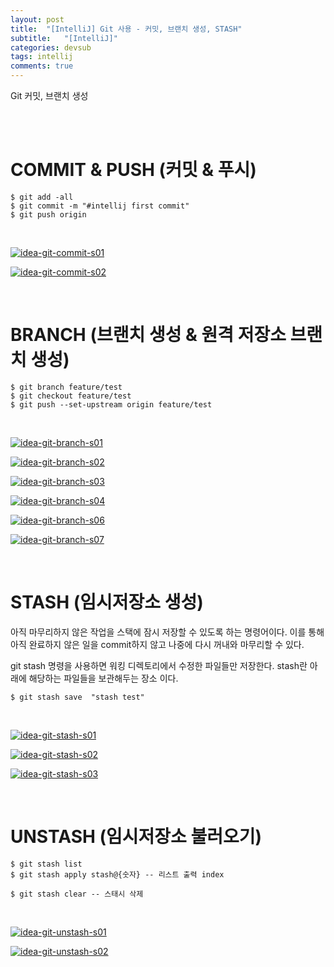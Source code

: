 ```yaml
---
layout: post
title:  "[IntelliJ] Git 사용 - 커밋, 브랜치 생성, STASH"
subtitle:   "[IntelliJ]"
categories: devsub
tags: intellij
comments: true
---
```


Git 커밋, 브랜치 생성

<br><br>


# COMMIT & PUSH (커밋 & 푸시)


```
$ git add -all
$ git commit -m "#intellij first commit"
$ git push origin 
```

<br>

[![idea-git-commit-s01](/assets/img/2020/11/idea-git-commit-s01.png)]() <br>

[![idea-git-commit-s02](/assets/img/2020/11/idea-git-commit-s02.png)]() <br>

<br>


# BRANCH (브랜치 생성 & 원격 저장소 브랜치 생성)

```
$ git branch feature/test
$ git checkout feature/test
$ git push --set-upstream origin feature/test
```

<br>

[![idea-git-branch-s01](/assets/img/2020/11/idea-git-branch-s01.png)]() <br>

[![idea-git-branch-s02](/assets/img/2020/11/idea-git-branch-s02.png)]() <br>

[![idea-git-branch-s03](/assets/img/2020/11/idea-git-branch-s03.png)]() <br>

[![idea-git-branch-s04](/assets/img/2020/11/idea-git-branch-s04.png)]() <br>

[![idea-git-branch-s06](/assets/img/2020/11/idea-git-branch-s06.png)]() <br>

[![idea-git-branch-s07](/assets/img/2020/11/idea-git-branch-s07.png)]() <br>

<br>


# STASH (임시저장소 생성)

아직 마무리하지 않은 작업을 스택에 잠시 저장할 수 있도록 하는 명령어이다. 이를 통해 아직 완료하지 않은 일을 commit하지 않고 나중에 다시 꺼내와 마무리할 수 있다.

git stash 명령을 사용하면 워킹 디렉토리에서 수정한 파일들만 저장한다.
stash란 아래에 해당하는 파일들을 보관해두는 장소 이다.


```
$ git stash save  "stash test"
```

<br>

[![idea-git-stash-s01](/assets/img/2020/11/idea-git-stash-s01.png)]() <br>

[![idea-git-stash-s02](/assets/img/2020/11/idea-git-stash-s02.png)]() <br>

[![idea-git-stash-s03](/assets/img/2020/11/idea-git-stash-s03.png)]() <br>

<br>

# UNSTASH (임시저장소 불러오기)

```
$ git stash list
$ git stash apply stash@{숫자} -- 리스트 출력 index
```

```
$ git stash clear -- 스태시 삭제
```

<br>

[![idea-git-unstash-s01](/assets/img/2020/11/idea-git-unstash-s01.png)]() <br>

[![idea-git-unstash-s02](/assets/img/2020/11/idea-git-unstash-s02.png)]() <br>

<br>



<br><br>

